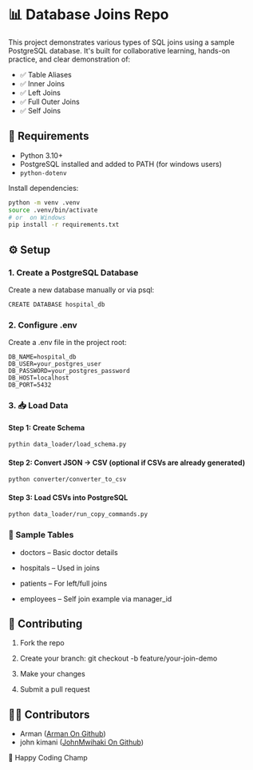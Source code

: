 # 📊 Database Joins Repo

This project demonstrates various types of SQL joins using a sample PostgreSQL database. It's built for collaborative learning, hands-on practice, and clear demonstration of:

- ✅ Table Aliases
- ✅ Inner Joins
- ✅ Left Joins
- ✅ Full Outer Joins
- ✅ Self Joins

## 🧰 Requirements

- Python 3.10+
- PostgreSQL installed and added to PATH (for windows users)
- `python-dotenv`

Install dependencies:

```bash
python -m venv .venv
source .venv/bin/activate 
# or  on Windows
pip install -r requirements.txt
```

## ⚙️ Setup
### 1. Create a PostgreSQL Database
Create a new database manually or via psql:
```bash
CREATE DATABASE hospital_db
```

### 2. Configure .env
Create a .env file in the project root:
```
DB_NAME=hospital_db
DB_USER=your_postgres_user
DB_PASSWORD=your_postgres_password
DB_HOST=localhost
DB_PORT=5432
```

### 3. 📥 Load Data
#### Step 1: Create Schema
```bash
pythin data_loader/load_schema.py
```
#### Step 2: Convert JSON → CSV (optional if CSVs are already generated)
```bash
python converter/converter_to_csv
```

#### Step 3: Load CSVs into PostgreSQL
```bash
python data_loader/run_copy_commands.py
```

### 🧪 Sample Tables
- doctors – Basic doctor details

- hospitals – Used in joins

- patients – For left/full joins

- employees – Self join example via manager_id

## 🙌 Contributing
1. Fork the repo

2. Create your branch: git checkout -b feature/your-join-demo

3. Make your changes

4. Submit a pull request

## 👨‍💻 Contributors
- Arman ([Arman On Github](github.com/arman-develops))
- john kimani ([JohnMwihaki On Github](https://github.com/JohnMwihaki))

 🎉 Happy Coding Champ